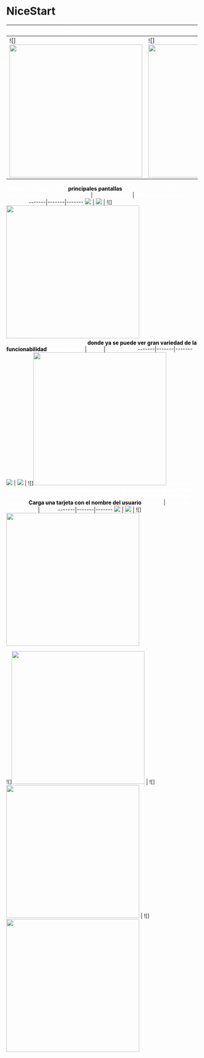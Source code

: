 # NiceStart
<b style="color:white">Splash</b> | <b style="color:white">login</b> | <b style="color:white">Main1</b>
-------|-------|-------
![]<img src="app/doc/img/Splash.PNG" width="350"> | ![]<img src="app/doc/img/Login.PNG" width="350"> | ![]<img src="app/doc/img/Main.PNG" width="350">
<span style="color:white"><b>Splash</b> y el <b>Login</b> son la <b style="color:Black">principales pantallas</b> de nuestra aplicacion carga una pequeña animacion</span>
<b style="color:white">Registro</b> | <b style="color:white">Main principal</b> | <b style="color:white">Menu al mantener pulsado</b>
-------|-------|-------
![](app/doc/img/Registro.PNG) | ![](app/doc/img/RegistroEdit.PNG) | ![]<img src="app/doc/img/MenuAlien.PNG" width="350">
<span style="color:white"><b>Registro</b> para nuevos usuarios, <b>Menu principal</b> son la <b style="color:Black">donde ya se puede ver gran variedad de la funcionabilidad</b></span>
<b style="color:white">Appbar menu</b> | <b style="color:white">Perfil</b> | <b style="color:white">Deplegable</b>
-------|-------|-------
![](app/doc/img/Appbar.PNG) | ![](app/doc/img/AppbarAlert.PNG) | ![]<img src="app/doc/img/Card.PNG" width="350">
<span style="color:white"><b>Appbar es donde podemos elegir la opciones del menu el perfil o deplegar la tarjeta de usuario</b>, <b>Perfil es donde salen todos los link del usuario y los carga en pantalla</b> <b style="color:Black">Carga una tarjeta con el nombre del usuario</b></span>
<b style="color:white">menu 2</b> | <b style="color:white">Barra de navegacion</b> | <b style="color:white">Demo</b>
-------|-------|-------
![](app/doc/img/Main2.PNG) | ![](app/doc/img/Navegacionbar.PNG) | ![]<img src="app/doc/img/Perfilload.PNG" width="350">

![]<img src="app/doc/img/splash.PNG" width="350"> | ![]<img src="app/doc/img/login.PNG" width="350"> | ![]<img src="app/doc/img/main1.PNG" width="350">
